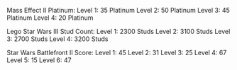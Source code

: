 Mass Effect II Platinum: 
Level 1: 35 Platinum 
Level 2: 50 Platinum
Level 3: 45 Platinum
Level 4: 20 Platinum

Lego Star Wars III Stud Count: 
Level 1: 2300 Studs 
Level 2: 3100 Studs
Level 3: 2700 Studs
Level 4: 3200 Studs

Star Wars Battlefront II Score: 
Level 1: 45 
Level 2: 31
Level 3: 25
Level 4: 67
Level 5: 15
Level 6: 47